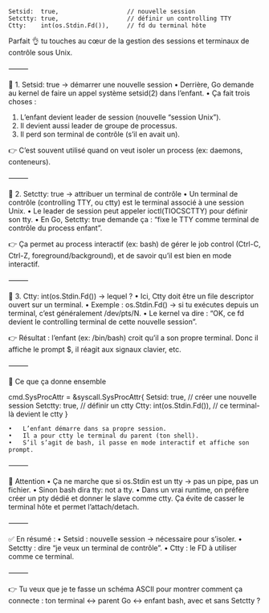     Setsid:  true,                   // nouvelle session
    Setctty: true,                   // définir un controlling TTY
    Ctty:    int(os.Stdin.Fd()),     // fd du terminal hôte


Parfait 👌 tu touches au cœur de la gestion des sessions et terminaux de contrôle sous Unix.

⸻

🔹 1. Setsid: true → démarrer une nouvelle session
•	Derrière, Go demande au kernel de faire un appel système setsid(2) dans l’enfant.
•	Ça fait trois choses :
1.	L’enfant devient leader de session (nouvelle “session Unix”).
2.	Il devient aussi leader de groupe de processus.
3.	Il perd son terminal de contrôle (s’il en avait un).

👉 C’est souvent utilisé quand on veut isoler un process (ex: daemons, conteneurs).

⸻

🔹 2. Setctty: true → attribuer un terminal de contrôle
•	Un terminal de contrôle (controlling TTY, ou ctty) est le terminal associé à une session Unix.
•	Le leader de session peut appeler ioctl(TIOCSCTTY) pour définir son tty.
•	En Go, Setctty: true demande ça : “fixe le TTY comme terminal de contrôle du process enfant”.

👉 Ça permet au process interactif (ex: bash) de gérer le job control (Ctrl-C, Ctrl-Z, foreground/background), et de savoir qu’il est bien en mode interactif.

⸻

🔹 3. Ctty: int(os.Stdin.Fd()) → lequel ?
•	Ici, Ctty doit être un file descriptor ouvert sur un terminal.
•	Exemple : os.Stdin.Fd() → si tu exécutes depuis un terminal, c’est généralement /dev/pts/N.
•	Le kernel va dire : “OK, ce fd devient le controlling terminal de cette nouvelle session”.

👉 Résultat : l’enfant (ex: /bin/bash) croit qu’il a son propre terminal.
Donc il affiche le prompt $, il réagit aux signaux clavier, etc.

⸻

🔹 Ce que ça donne ensemble

cmd.SysProcAttr = &syscall.SysProcAttr{
Setsid:  true,                  // créer une nouvelle session
Setctty: true,                  // définir un ctty
Ctty:    int(os.Stdin.Fd()),    // ce terminal-là devient le ctty
}

	•	L’enfant démarre dans sa propre session.
	•	Il a pour ctty le terminal du parent (ton shell).
	•	S’il s’agit de bash, il passe en mode interactif et affiche son prompt.

⸻

🔹 Attention
•	Ça ne marche que si os.Stdin est un tty → pas un pipe, pas un fichier.
•	Sinon bash dira tty: not a tty.
•	Dans un vrai runtime, on préfère créer un pty dédié et donner le slave comme ctty. Ça évite de casser le terminal hôte et permet l’attach/detach.

⸻

✅ En résumé :
•	Setsid : nouvelle session → nécessaire pour s’isoler.
•	Setctty : dire “je veux un terminal de contrôle”.
•	Ctty : le FD à utiliser comme ce terminal.

⸻

👉 Tu veux que je te fasse un schéma ASCII pour montrer comment ça connecte : ton terminal ↔ parent Go ↔ enfant bash, avec et sans Setctty ?